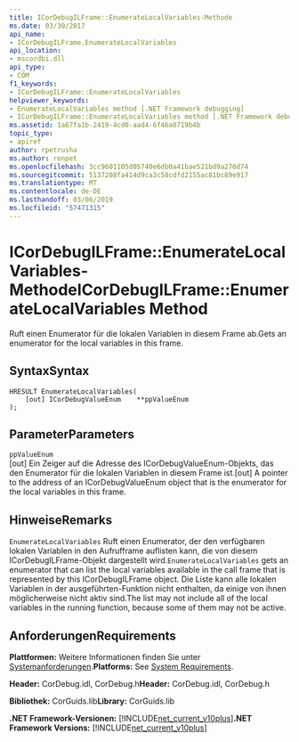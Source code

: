 ```yaml
---
title: ICorDebugILFrame::EnumerateLocalVariables-Methode
ms.date: 03/30/2017
api_name:
- ICorDebugILFrame.EnumerateLocalVariables
api_location:
- mscordbi.dll
api_type:
- COM
f1_keywords:
- ICorDebugILFrame::EnumerateLocalVariables
helpviewer_keywords:
- EnumerateLocalVariables method [.NET Framework debugging]
- ICorDebugILFrame::EnumerateLocalVariables method [.NET Framework debugging]
ms.assetid: 1a67fa1b-2419-4cd0-aad4-6f46a0719b4b
topic_type:
- apiref
author: rpetrusha
ms.author: ronpet
ms.openlocfilehash: 3cc9601105d05740e6db0a41bae521bd9a276d74
ms.sourcegitcommit: 5137208fa414d9ca3c58cdfd2155ac81bc89e917
ms.translationtype: MT
ms.contentlocale: de-DE
ms.lasthandoff: 03/06/2019
ms.locfileid: "57471315"
---
```

# <a name="icordebugilframeenumeratelocalvariables-method"></a><span data-ttu-id="23ec3-102">ICorDebugILFrame::EnumerateLocalVariables-Methode</span><span class="sxs-lookup"><span data-stu-id="23ec3-102">ICorDebugILFrame::EnumerateLocalVariables Method</span></span>
<span data-ttu-id="23ec3-103">Ruft einen Enumerator für die lokalen Variablen in diesem Frame ab.</span><span class="sxs-lookup"><span data-stu-id="23ec3-103">Gets an enumerator for the local variables in this frame.</span></span>  
  
## <a name="syntax"></a><span data-ttu-id="23ec3-104">Syntax</span><span class="sxs-lookup"><span data-stu-id="23ec3-104">Syntax</span></span>  
  
```  
HRESULT EnumerateLocalVariables(   
    [out] ICorDebugValueEnum    **ppValueEnum  
);  
```  
  
## <a name="parameters"></a><span data-ttu-id="23ec3-105">Parameter</span><span class="sxs-lookup"><span data-stu-id="23ec3-105">Parameters</span></span>  
 `ppValueEnum`  
 <span data-ttu-id="23ec3-106">[out] Ein Zeiger auf die Adresse des ICorDebugValueEnum-Objekts, das den Enumerator für die lokalen Variablen in diesem Frame ist.</span><span class="sxs-lookup"><span data-stu-id="23ec3-106">[out] A pointer to the address of an ICorDebugValueEnum object that is the enumerator for the local variables in this frame.</span></span>  
  
## <a name="remarks"></a><span data-ttu-id="23ec3-107">Hinweise</span><span class="sxs-lookup"><span data-stu-id="23ec3-107">Remarks</span></span>  
 <span data-ttu-id="23ec3-108">`EnumerateLocalVariables` Ruft einen Enumerator, der den verfügbaren lokalen Variablen in den Aufrufframe auflisten kann, die von diesem ICorDebugILFrame-Objekt dargestellt wird.</span><span class="sxs-lookup"><span data-stu-id="23ec3-108">`EnumerateLocalVariables` gets an enumerator that can list the local variables available in the call frame that is represented by this ICorDebugILFrame object.</span></span> <span data-ttu-id="23ec3-109">Die Liste kann alle lokalen Variablen in der ausgeführten-Funktion nicht enthalten, da einige von ihnen möglicherweise nicht aktiv sind.</span><span class="sxs-lookup"><span data-stu-id="23ec3-109">The list may not include all of the local variables in the running function, because some of them may not be active.</span></span>  
  
## <a name="requirements"></a><span data-ttu-id="23ec3-110">Anforderungen</span><span class="sxs-lookup"><span data-stu-id="23ec3-110">Requirements</span></span>  
 <span data-ttu-id="23ec3-111">**Plattformen:** Weitere Informationen finden Sie unter [Systemanforderungen](../../../../docs/framework/get-started/system-requirements.md).</span><span class="sxs-lookup"><span data-stu-id="23ec3-111">**Platforms:** See [System Requirements](../../../../docs/framework/get-started/system-requirements.md).</span></span>  
  
 <span data-ttu-id="23ec3-112">**Header:** CorDebug.idl, CorDebug.h</span><span class="sxs-lookup"><span data-stu-id="23ec3-112">**Header:** CorDebug.idl, CorDebug.h</span></span>  
  
 <span data-ttu-id="23ec3-113">**Bibliothek:** CorGuids.lib</span><span class="sxs-lookup"><span data-stu-id="23ec3-113">**Library:** CorGuids.lib</span></span>  
  
 <span data-ttu-id="23ec3-114">**.NET Framework-Versionen:** [!INCLUDE[net_current_v10plus](../../../../includes/net-current-v10plus-md.md)]</span><span class="sxs-lookup"><span data-stu-id="23ec3-114">**.NET Framework Versions:** [!INCLUDE[net_current_v10plus](../../../../includes/net-current-v10plus-md.md)]</span></span>
